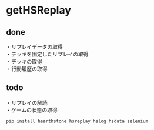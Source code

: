 # getHSReplay

## done
・リプレイデータの取得  
・デッキを固定したリプレイの取得  
・デッキの取得  
・行動履歴の取得  

## todo
・リプレイの解読  
・ゲームの状態の取得  

```
pip install hearthstone hsreplay hslog hsdata selenium
```
